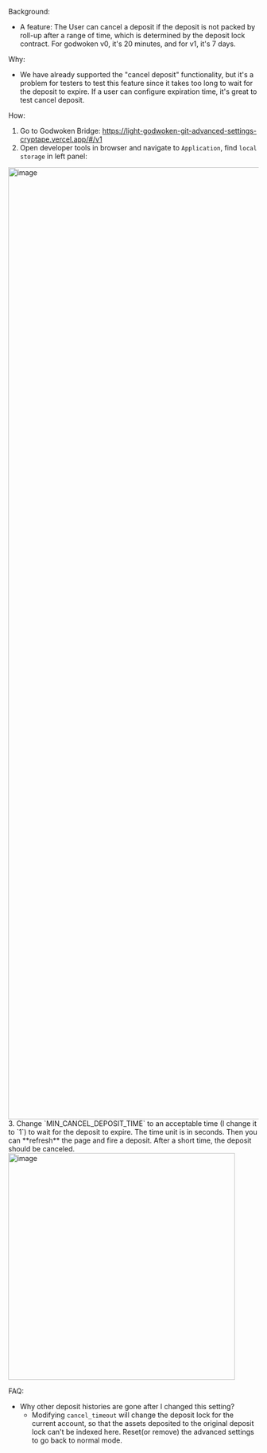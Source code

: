 Background:

- A feature: The User can cancel a deposit if the deposit is not packed by roll-up after a range of time, which is determined by the deposit lock contract. For godwoken v0, it's 20 minutes, and for v1, it's 7 days.

Why:

- We have already supported the "cancel deposit" functionality, but it's a problem for testers to test this feature since it takes too long to wait for the deposit to expire. If a user can configure expiration time, it's great to test cancel deposit.

How: 

1. Go to Godwoken Bridge: https://light-godwoken-git-advanced-settings-cryptape.vercel.app/#/v1
2. Open developer tools in browser and navigate to `Application`, find `local storage` in left panel: 
<img width="1914" alt="image" src="https://user-images.githubusercontent.com/3870972/172973026-0b0a4900-5b73-4483-8b95-b516a25b4f6c.png">
3. Change `MIN_CANCEL_DEPOSIT_TIME` to an acceptable time (I change it to `1`) to wait for the deposit to expire. The time unit is in seconds. Then you can **refresh** the page and fire a deposit. After a short time, the deposit should be canceled.
<img width="456" alt="image" src="https://user-images.githubusercontent.com/3870972/172973643-de549245-0f89-4ce9-a03c-035c88a53b88.png">


FAQ:

- Why other deposit histories are gone after I changed this setting?
  - Modifying `cancel_timeout` will change the deposit lock for the current account, so that the assets deposited to the original deposit lock can't be indexed here. Reset(or remove) the advanced settings to go back to normal mode. 
